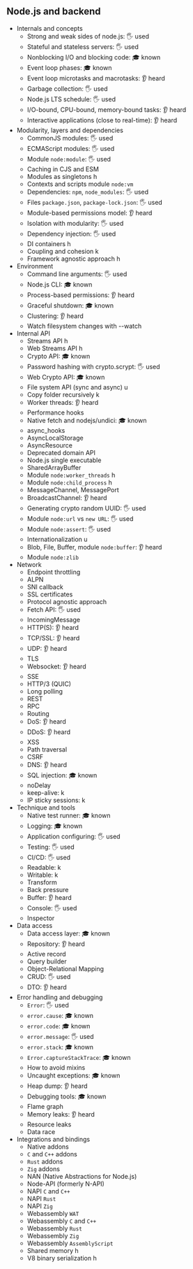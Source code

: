 ## Node.js and backend

- Internals and concepts
  - Strong and weak sides of node.js: 🖐️ used
  - Stateful and stateless servers: 🖐️ used
  - Nonblocking I/O and blocking code: 🎓 known
  - Event loop phases: 🎓 known
  - Event loop microtasks and macrotasks: 👂 heard
  - Garbage collection: 🖐️ used
  - Node.js LTS schedule: 🖐️ used
  - I/O-bound, CPU-bound, memory-bound tasks: 👂 heard
  - Interactive applications (close to real-time): 👂 heard
- Modularity, layers and dependencies
  - CommonJS modules: 🖐️ used
  - ECMAScript modules: 🖐️ used
  - Module `node:module`: 🖐️ used
  - Caching in CJS and ESM
  - Modules as singletons h
  - Contexts and scripts module `node:vm`
  - Dependencies: `npm`, `node_modules`: 🖐️ used
  - Files `package.json`, `package-lock.json`: 🖐️ used
  - Module-based permissions model: 👂 heard
  - Isolation with modularity: 🖐️ used
  - Dependency injection: 🖐️ used
  - DI containers h
  - Coupling and cohesion k
  - Framework agnostic approach h
- Environment
  - Command line arguments: 🖐️ used
  - Node.js CLI: 🎓 known
  - Process-based permissions: 👂 heard
  - Graceful shutdown: 🎓 known
  - Clustering: 👂 heard
  - Watch filesystem changes with --watch
- Internal API
  - Streams API h
  - Web Streams API h
  - Crypto API: 🎓 known
  - Password hashing with crypto.scrypt: 🖐️ used
  - Web Crypto API: 🎓 known
  - File system API (sync and async) u
  - Copy folder recursively k
  - Worker threads: 👂 heard
  - Performance hooks
  - Native fetch and nodejs/undici: 🎓 known
  - async_hooks
  - AsyncLocalStorage
  - AsyncResource
  - Deprecated domain API
  - Node.js single executable
  - SharedArrayBuffer
  - Module `node:worker_threads` h
  - Module `node:child_process` h
  - MessageChannel, MessagePort
  - BroadcastChannel: 👂 heard
  - Generating crypto random UUID: 🖐️ used
  - Module `node:url` vs `new URL`: 🖐️ used
  - Module `node:assert`: 🖐️ used
  - Internationalization u
  - Blob, File, Buffer, module `node:buffer`: 👂 heard
  - Module `node:zlib`
- Network
  - Endpoint throttling
  - ALPN
  - SNI callback
  - SSL certificates
  - Protocol agnostic approach
  - Fetch API: 🖐️ used
  - IncomingMessage
  - HTTP(S): 👂 heard
  - TCP/SSL: 👂 heard
  - UDP: 👂 heard
  - TLS
  - Websocket: 👂 heard
  - SSE
  - HTTP/3 (QUIC)
  - Long polling
  - REST
  - RPC
  - Routing
  - DoS: 👂 heard
  - DDoS: 👂 heard
  - XSS
  - Path traversal
  - CSRF
  - DNS: 👂 heard
  - SQL injection: 🎓 known
  - noDelay
  - keep-alive: k
  - IP sticky sessions: k
- Technique and tools
  - Native test runner: 🎓 known
  - Logging: 🎓 known
  - Application configuring: 🖐️ used
  - Testing: 🖐️ used
  - CI/CD: 🖐️ used
  - Readable: k
  - Writable: k
  - Transform
  - Back pressure
  - Buffer: 👂 heard
  - Console: 🖐️ used
  - Inspector
- Data access
  - Data access layer: 🎓 known
  - Repository: 👂 heard
  - Active record
  - Query builder
  - Object-Relational Mapping
  - CRUD: 🖐️ used
  - DTO: 👂 heard
- Error handling and debugging
  - `Error`: 🖐️ used
  - `error.cause`: 🎓 known
  - `error.code`: 🎓 known
  - `error.message`: 🖐️ used
  - `error.stack`: 🎓 known
  - `Error.captureStackTrace`: 🎓 known
  - How to avoid mixins
  - Uncaught exceptions: 🎓 known
  - Heap dump: 👂 heard
  - Debugging tools: 🎓 known
  - Flame graph
  - Memory leaks: 👂 heard
  - Resource leaks
  - Data race
- Integrations and bindings
  - Native addons
  - `C` and `C++` addons
  - `Rust` addons
  - `Zig` addons
  - NAN (Native Abstractions for Node.js)
  - Node-API (formerly N-API)
  - NAPI `C` and `C++`
  - NAPI `Rust`
  - NAPI `Zig`
  - Webassembly `WAT`
  - Webassembly `C` and `C++`
  - Webassembly `Rust`
  - Webassembly `Zig`
  - Webassembly `AssemblyScript`
  - Shared memory h
  - V8 binary serialization h

